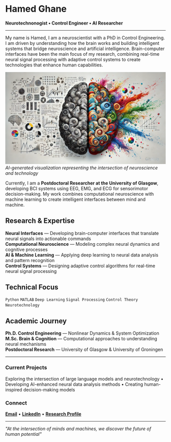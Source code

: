 # Hamed Ghane

**Neurotechnonogist • Control Engineer • AI Researcher**

---

My name is Hamed, I am a neuroscientist with a PhD in Control Engineering. I am driven by understanding how the brain works and building intelligent systems that bridge neuroscience and artificial intelligence. Brain-computer interfaces have been the main focus of my research, combining real-time neural signal processing with adaptive control systems to create technologies that enhance human capabilities.

![Neural Network Visualization](https://github.com/HamedGhaneS/HamedGhaneS/raw/main/Cover.webp)
*AI-generated visualization representing the intersection of neuroscience and technology*

Currently, I am a **Postdoctoral Researcher at the University of Glasgow**, developing BCI systems using EEG, EMG, and ECG for sensorimotor decision-making. My work combines computational neuroscience with machine learning to create intelligent interfaces between mind and machine.

## Research & Expertise

**Neural Interfaces** — Developing brain-computer interfaces that translate neural signals into actionable commands  
**Computational Neuroscience** — Modeling complex neural dynamics and cognitive processes  
**AI & Machine Learning** — Applying deep learning to neural data analysis and pattern recognition  
**Control Systems** — Designing adaptive control algorithms for real-time neural signal processing  

## Technical Focus

`Python` `MATLAB` `Deep Learning` `Signal Processing` `Control Theory` `Neurotechnology`

## Academic Journey

**Ph.D. Control Engineering** — Nonlinear Dynamics & System Optimization  
**M.Sc. Brain & Cognition** — Computational approaches to understanding neural mechanisms  
**Postdoctoral Research** — University of Glasgow & University of Groningen  

---

### Current Projects

Exploring the intersection of large language models and neurotechnology • Developing AI-enhanced neural data analysis methods • Creating human-inspired decision-making models

### Connect

[**Email**](mailto:hmd.ghane.s@gmail.com) • [**LinkedIn**](https://linkedin.com/in/hamedghane) • [**Research Profile**](https://hamedghanes.github.io/)

---

*"At the intersection of minds and machines, we discover the future of human potential"*
